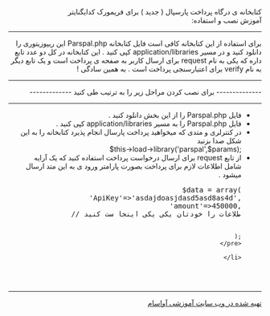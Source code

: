 <div dir="rtl">
 کتابخانه ی درگاه پرداخت پارسپال ( جدید ) برای فریمورک کدایگنایتر <br>
آموزش نصب و استفاده:‌
<hr>
برای استفاده از این کتابخانه کافی است فایل کتابخانه Parspal.php  این ریپوزیتوری را دانلود کنید و در مسیر application/libraries کپی کنید .
این کتابخانه در کل دو عدد تابع داره که یکی به نام request برای ارسال کاربر به صفحه ی پرداخت است و یک تابع دیگر به نام verify برای اعتبارسنجی پرداخت است . به همین سادگی !
‌<hr>
-------------- برای نصب کردن مراحل زیر را به ترتیب طی کنید -------------
‌<hr>
  <ul>
    <li> فایل Parspal.php را از این بخش دانلود کنید .</li>
    <li> فایل Parspal.php را به مسیر application/libraries کپی کنید . </li>
    <li>در کنترلری و متدی که میخواهید پرداخت پارسال انجام پذیرد کتابخانه را به این شکل صدا بزنید
    <div dir="ltr">
      $this->load->library('parspal',$params);
      </div>
     </li>
     <li> از تابع request برای ارسال درخواست پرداخت استفاده کنید  که یک آرایه شامل اطلاعات لازم برای پرداخت بصورت پارامتر ورود ی به این متد ارسال میشود .
     <pre dir="ltr">
        $data = array(
            'ApiKey'=>'asdajdoasjdasd5asd8as4d',
            'amount'=>450000,
            // ادامه ی اطلاعات را خودتان یکی یکی اینجا ست کنید

          );
     </pre>

     </li>
  </ul>

<hr>
<a href="https://avasam.ir">تهیه شده در وب سایت آموزشی آواسام </a>
</div>
